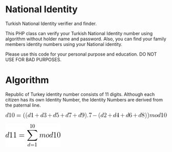 # National Identity
Turkish National Identity verifier and finder.

This PHP class can verify your Turkish National Identity number using algorithm without holder name and password. Also, you can find your family members identity numbers using your National identity.

Please use this code for your personal purpose and education. DO NOT USE FOR BAD PURPOSES.

# Algorithm

Republic of Turkey identity number consists of 11 digits. Although each citizen has its own Identity Number, the Identity Numbers are derived from the paternal line.

![alg1](https://raw.githubusercontent.com/alimsahy/NationalIdentity/master/alg1.png)

![alg2](https://raw.githubusercontent.com/alimsahy/NationalIdentity/master/alg2.png)
